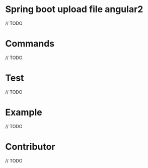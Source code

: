 # Spring boot upload file angular2
// TODO

# Commands
// TODO

# Test
// TODO

# Example
// TODO

# Contributor
// TODO
